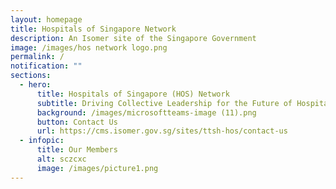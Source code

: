 ```yaml
---
layout: homepage
title: Hospitals of Singapore Network
description: An Isomer site of the Singapore Government
image: /images/hos network logo.png
permalink: /
notification: ""
sections:
  - hero:
      title: Hospitals of Singapore (HOS) Network
      subtitle: Driving Collective Leadership for the Future of Hospitals in Singapore
      background: /images/microsoftteams-image (11).png
      button: Contact Us
      url: https://cms.isomer.gov.sg/sites/ttsh-hos/contact-us
  - infopic:
      title: Our Members
      alt: sczcxc
      image: /images/picture1.png
---
```


